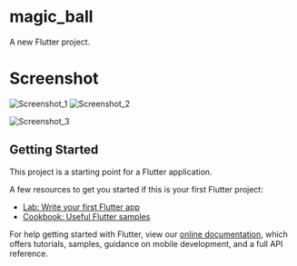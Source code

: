 # magic_ball

A new Flutter project.

# Screenshot
![Screenshot_1](https://user-images.githubusercontent.com/39589782/64610902-8b958100-d3d0-11e9-9994-865e2f6ded72.png) ![Screenshot_2](https://user-images.githubusercontent.com/39589782/64610993-b4b61180-d3d0-11e9-9575-011591c14f61.png)



![Screenshot_3](https://user-images.githubusercontent.com/39589782/64611027-c4355a80-d3d0-11e9-9524-85c1484912f7.png)





## Getting Started

This project is a starting point for a Flutter application.

A few resources to get you started if this is your first Flutter project:

- [Lab: Write your first Flutter app](https://flutter.dev/docs/get-started/codelab)
- [Cookbook: Useful Flutter samples](https://flutter.dev/docs/cookbook)

For help getting started with Flutter, view our
[online documentation](https://flutter.dev/docs), which offers tutorials,
samples, guidance on mobile development, and a full API reference.
